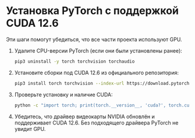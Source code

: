 ﻿# Установка PyTorch с поддержкой CUDA 12.6

Эти шаги помогут убедиться, что все части проекта используют GPU.

1. Удалите CPU-версии PyTorch (если они были установлены ранее):
   ```bash
   pip3 uninstall -y torch torchvision torchaudio
   ```
2. Установите сборки под CUDA 12.6 из официального репозитория:
   ```bash
   pip3 install torch torchvision --index-url https://download.pytorch.org/whl/cu126
   ```
3. Проверьте установку и наличие CUDA:
   ```bash
   python -c "import torch; print(torch.__version__, 'cuda?', torch.cuda.is_available())"
   ```
4. Убедитесь, что драйвер видеокарты NVIDIA обновлён и поддерживает CUDA 12.6. Без подходящего драйвера PyTorch не увидит GPU.
